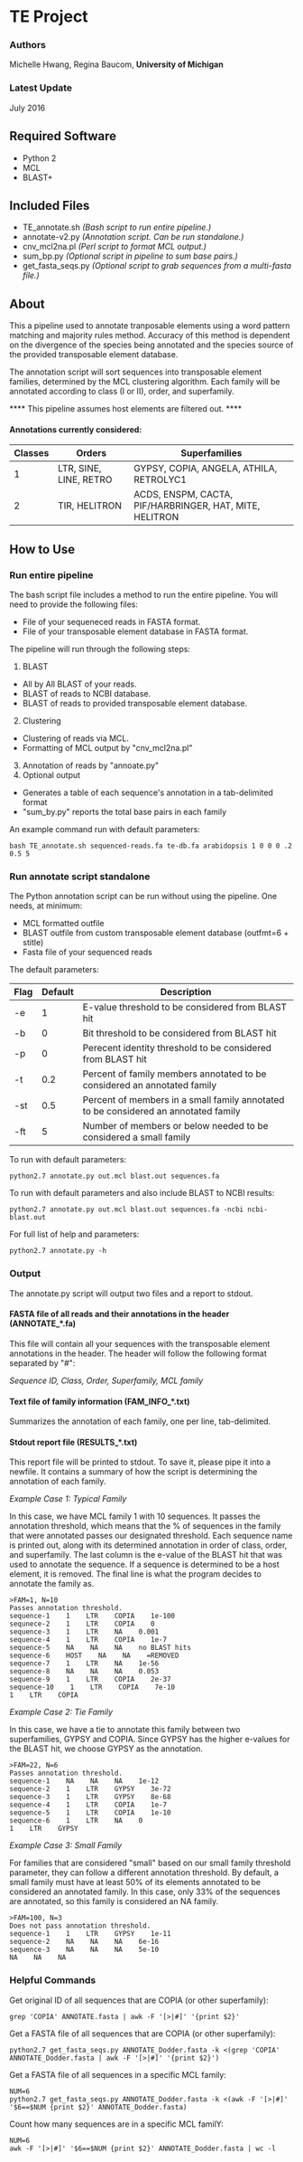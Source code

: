 # TE Project
### Authors
Michelle Hwang, Regina Baucom, **University of Michigan**

### Latest Update
July 2016

## Required Software
* Python 2
* MCL 
* BLAST+

## Included Files
* TE_annotate.sh *(Bash script to run entire pipeline.)*
* annotate-v2.py *(Annotation script. Can be run standalone.)*
* cnv_mcl2na.pl *(Perl script to format MCL output.)*
* sum_bp.py *(Optional script in pipeline to sum base pairs.)*
* get_fasta_seqs.py *(Optional script to grab sequences from a multi-fasta file.)*

## About
This a pipeline used to annotate tranposable elements using a word pattern matching and majority rules method. Accuracy of this method is dependent on the divergence of the species being annotated and the species source of the provided transposable element database. 

The annotation script will sort sequences into transposable element families, determined by the MCL clustering algorithm. Each family will be annotated according to class (I or II), order, and superfamily. 

**** This pipeline assumes host elements are filtered out. ****

#### Annotations currently considered:

Classes | Orders | Superfamilies
------ | ----- | ------ 
1 | LTR, SINE, LINE, RETRO | GYPSY, COPIA, ANGELA, ATHILA, RETROLYC1
2 | TIR, HELITRON | ACDS, ENSPM, CACTA, PIF/HARBRINGER, HAT, MITE, HELITRON

## How to Use
### Run entire pipeline
The bash script file includes a method to run the entire pipeline. You will need to provide the following files:

* File of your sequeneced reads in FASTA format.
* File of your transposable element database in FASTA format.

The pipeline will run through the following steps:

1. BLAST
  * All by All BLAST of your reads.
  * BLAST of reads to NCBI database.
  * BLAST of reads to provided transposable element database.
2. Clustering
  * Clustering of reads via MCL.
  * Formatting of MCL output by "cnv_mcl2na.pl"
3. Annotation of reads by "annoate.py" 
4. Optional output
  * Generates a table of each sequence's annotation in a tab-delimited format
  * "sum_by.py" reports the total base pairs in each family
  
An example command run with default parameters:

```
bash TE_annotate.sh sequenced-reads.fa te-db.fa arabidopsis 1 0 0 0 .2 0.5 5
```

### Run annotate script standalone
The Python annotation script can be run without using the pipeline. One needs, at minimum:

* MCL formatted outfile
* BLAST outfile from custom transposable element database (outfmt=6 + stitle)
* Fasta file of your sequenced reads

The default parameters:

Flag | Default | Description
------------ | ------------ | ------------
-e | 1 | E-value threshold to be considered from BLAST hit
-b | 0 | Bit threshold to be considered from BLAST hit
-p | 0 | Perecent identity threshold to be considered from BLAST hit
-t | 0.2 | Percent of family members annotated to be considered an annotated family
-st | 0.5 | Percent of members in a small family annotated to be considered an annotated family
-ft | 5 | Number of members or below needed to be considered a small family

To run with default parameters:
```
python2.7 annotate.py out.mcl blast.out sequences.fa
```

To run with default parameters and also include BLAST to NCBI results:
```
python2.7 annotate.py out.mcl blast.out sequences.fa -ncbi ncbi-blast.out 
```

For full list of help and parameters:
```
python2.7 annotate.py -h
```

### Output
The annotate.py script will output two files and a report to stdout.
#### FASTA file of all reads and their annotations in the header (ANNOTATE_*.fa)
This file will contain all your sequences with the transposable element annotations in the header. The header will follow the following format separated by "#":

_Sequence ID, Class, Order, Superfamily, MCL family_

#### Text file of family information (FAM_INFO_*.txt)
Summarizes the annotation of each family, one per line, tab-delimited.

#### Stdout report file (RESULTS_*.txt)
This report file will be printed to stdout. To save it, please pipe it into a newfile. It contains a summary of how the script is determining the annotation of each family. 

_Example Case 1: Typical Family_

In this case, we have MCL family 1 with 10 sequences. It passes the annotation threshold, which means that the % of sequences in the family that were annotated passes our designated threshold. Each sequence name is printed out, along with its determined annotation in order of class, order, and superfamily. The last column is the e-value of the BLAST hit that was used to annotate the sequence. If a sequence is determined to be a host element, it is removed. The final line is what the program decides to annotate the family as. 
```
>FAM=1, N=10
Passes annotation threshold.
sequence-1    1    LTR    COPIA    1e-100
sequnece-2    1    LTR    COPIA    0
sequence-3    1    LTR    NA    0.001
sequence-4    1    LTR    COPIA    1e-7
sequence-5    NA    NA    NA    no BLAST hits
sequence-6    HOST    NA    NA    =REMOVED
sequence-7    1    LTR    NA    1e-56
sequence-8    NA    NA    NA    0.053
sequence-9    1    LTR    COPIA    2e-37
sequence-10    1    LTR    COPIA    7e-10
1    LTR    COPIA
```

_Example Case 2: Tie Family_

In this case, we have a tie to annotate this family between two superfamilies, GYPSY and COPIA. Since GYPSY has the higher e-values for the BLAST hit, we choose GYPSY as the annotation.
```
>FAM=22, N=6
Passes annotation threshold.
sequence-1    NA    NA    NA    1e-12
sequence-2    1    LTR    GYPSY    3e-72
sequence-3    1    LTR    GYPSY    8e-68
sequence-4    1    LTR    COPIA    1e-7
sequence-5    1    LTR    COPIA    1e-10
sequence-6    1    LTR    NA    0
1    LTR    GYPSY
```

_Example Case 3: Small Family_

For families that are considered "small" based on our small family threshold parameter, they can follow a different annotation threshold. By default, a small family must have at least 50% of its elements annotated to be considered an annotated family. In this case, only 33% of the sequences are annotated, so this family is considered an NA family. 

```
>FAM=100, N=3
Does not pass annotation threshold.
sequence-1    1    LTR    GYPSY    1e-11
sequence-2    NA    NA    NA    6e-16
sequence-3    NA    NA    NA    5e-10
NA    NA    NA
```

### Helpful Commands

Get original ID of all sequences that are COPIA (or other superfamily): 
```
grep 'COPIA' ANNOTATE.fasta | awk -F '[>|#]' '{print $2}'
```

Get a FASTA file of all sequences that are COPIA (or other superfamily):
```
python2.7 get_fasta_seqs.py ANNOTATE_Dodder.fasta -k <(grep 'COPIA' ANNOTATE_Dodder.fasta | awk -F '[>|#]' '{print $2}')
```

Get a FASTA file of all sequences in a specific MCL family:
```
NUM=6 
python2.7 get_fasta_seqs.py ANNOTATE_Dodder.fasta -k <(awk -F '[>|#]' '$6==$NUM {print $2}' ANNOTATE_Dodder.fasta)
```

Count how many sequences are in a specific MCL familY: 
```
NUM=6
awk -F '[>|#]' '$6==$NUM {print $2}' ANNOTATE_Dodder.fasta | wc -l	
```
